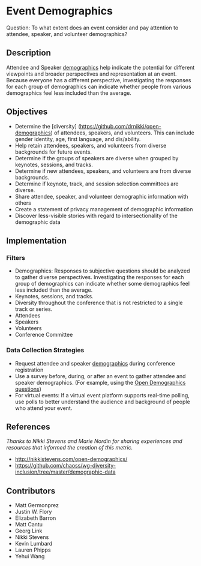 # Event Demographics

Question: To what extent does an event consider and pay attention to attendee, speaker, and volunteer demographics?

## Description

Attendee and Speaker [demographics](https://github.com/drnikki/open-demographics) help indicate the potential for different viewpoints and broader perspectives and representation at an event. Because everyone has a different perspective, investigating the responses for each group of demographics can indicate whether people from various demographics feel less included than the average.

## Objectives

- Determine the [diversity] (https://github.com/drnikki/open-demographics) of attendees, speakers, and volunteers. This can include gender identity, age, first language, and dis/ability. 
- Help retain attendees, speakers, and volunteers from diverse backgrounds for future events.
- Determine if the groups of speakers are diverse when grouped by keynotes, sessions, and tracks.
- Determine if new attendees, speakers, and volunteers are from diverse backgrounds.
- Determine if keynote, track, and session selection committees are diverse.
- Share attendee, speaker, and volunteer demographic information with others 
- Create a statement of privacy management of demographic information 
- Discover less-visible stories with regard to intersectionality of the demographic data


## Implementation

### Filters

- Demographics: Responses to subjective questions should be analyzed to gather diverse perspectives. Investigating the responses for each group of demographics can indicate whether some demographics feel less included than the average.
- Keynotes, sessions, and tracks.
- Diversity throughout the conference that is not restricted to a single track or series.
- Attendees
- Speakers
- Volunteers
- Conference Committee

### Data Collection Strategies

- Request attendee and speaker [demographics](http://nikkistevens.com/open-demographics/) during conference registration
- Use a survey before, during, or after an event to gather attendee and speaker demographics. (For example, using the [Open Demographics questions](http://nikkistevens.com/open-demographics/))
- For virtual events: If a virtual event platform supports real-time polling, use polls to better understand the audience and background of people who attend your event.
 
## References

*Thanks to Nikki Stevens and Marie Nordin for sharing experiences and resources that informed the creation of this metric.*

- http://nikkistevens.com/open-demographics/
- https://github.com/chaoss/wg-diversity-inclusion/tree/master/demographic-data

## Contributors
- Matt Germonprez
- Justin W. Flory
- Elizabeth Barron 
- Matt Cantu 
- Georg Link 
- Nikki Stevens
- Kevin Lumbard
- Lauren Phipps
- Yehui Wang
